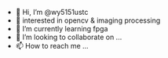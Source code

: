 - 👋 Hi, I’m @wy5151ustc
- 👀  interested in opencv & imaging processing
- 🌱 I’m currently learning fpga
- 💞️ I’m looking to collaborate on ...
- 📫 How to reach me ...

<!---
wy5151ustc/wy5151ustc is a ✨ special ✨ repository because its `README.md` (this file) appears on your GitHub profile.
You can click the Preview link to take a look at your changes.
--->
